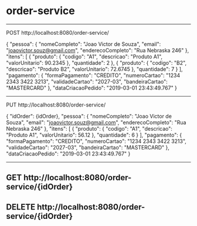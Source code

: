 # order-service

-------------------------------------------------------
POST
http://localhost:8080/order-service/

{
    "pessoa": {
        "nomeCompleto": "Joao Victor de Souza",
        "email": "joaovictor.souz@gmail.com",
        "enderecoCompleto": "Rua Nebraska 246"
    },
    "itens": [
        {
            "produto": {
                "codigo": "A1",
                "descricao": "Produto A1",
                "valorUnitario": 90.2345
            },
            "quantidade": 2
        },
        {
            "produto": {
                "codigo": "B2",
                "descricao": "Produto B2",
                "valorUnitario": 72.6745
            },
            "quantidade": 7
        }
    ],
    "pagamento": {
        "formaPagamento": "CREDITO",
        "numeroCartao": "1234 2343 3422 3213",
        "validadeCartao": "2027-03",
        "bandeiraCartao": "MASTERCARD"
    },
    "dataCriacaoPedido": "2019-03-01 23:43:49.767"
}

-------------------------------------------------------
PUT
http://localhost:8080/order-service/

{
	"idOrder": {idOrder},
    "pessoa": {
        "nomeCompleto": "Joao Victor de Souza",
        "email": "joaovictor.souz@gmail.com",
        "enderecoCompleto": "Rua Nebraska 246"
    },
    "itens": [
        {
            "produto": {
                "codigo": "A1",
                "descricao": "Produto A1",
                "valorUnitario": 56.12
            },
            "quantidade": 6
        }
    ],
    "pagamento": {
        "formaPagamento": "CREDITO",
        "numeroCartao": "1234 2343 3422 3213",
        "validadeCartao": "2027-03",
        "bandeiraCartao": "MASTERCARD"
    },
    "dataCriacaoPedido": "2019-03-01 23:43:49.767"
}

-------------------------------------------------------
GET
http://localhost:8080/order-service/{idOrder}
-------------------------------------------------------
DELETE
http://localhost:8080/order-service/{idOrder}
-------------------------------------------------------
